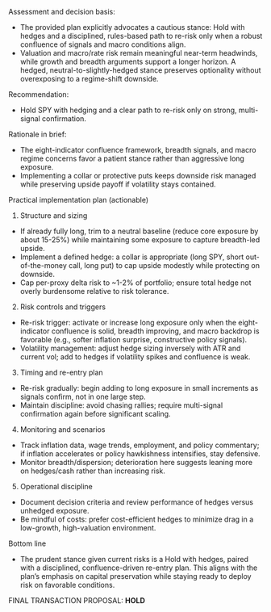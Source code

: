 Assessment and decision basis:
- The provided plan explicitly advocates a cautious stance: Hold with hedges and a disciplined, rules-based path to re-risk only when a robust confluence of signals and macro conditions align.
- Valuation and macro/rate risk remain meaningful near-term headwinds, while growth and breadth arguments support a longer horizon. A hedged, neutral-to-slightly-hedged stance preserves optionality without overexposing to a regime-shift downside.

Recommendation:
- Hold SPY with hedging and a clear path to re-risk only on strong, multi-signal confirmation.

Rationale in brief:
- The eight-indicator confluence framework, breadth signals, and macro regime concerns favor a patient stance rather than aggressive long exposure.
- Implementing a collar or protective puts keeps downside risk managed while preserving upside payoff if volatility stays contained.

Practical implementation plan (actionable)
1) Structure and sizing
- If already fully long, trim to a neutral baseline (reduce core exposure by about 15-25%) while maintaining some exposure to capture breadth-led upside.
- Implement a defined hedge: a collar is appropriate (long SPY, short out-of-the-money call, long put) to cap upside modestly while protecting on downside.
- Cap per-proxy delta risk to ~1-2% of portfolio; ensure total hedge not overly burdensome relative to risk tolerance.

2) Risk controls and triggers
- Re-risk trigger: activate or increase long exposure only when the eight-indicator confluence is solid, breadth improving, and macro backdrop is favorable (e.g., softer inflation surprise, constructive policy signals).
- Volatility management: adjust hedge sizing inversely with ATR and current vol; add to hedges if volatility spikes and confluence is weak.

3) Timing and re-entry plan
- Re-risk gradually: begin adding to long exposure in small increments as signals confirm, not in one large step.
- Maintain discipline: avoid chasing rallies; require multi-signal confirmation again before significant scaling.

4) Monitoring and scenarios
- Track inflation data, wage trends, employment, and policy commentary; if inflation accelerates or policy hawkishness intensifies, stay defensive.
- Monitor breadth/dispersion; deterioration here suggests leaning more on hedges/cash rather than increasing risk.

5) Operational discipline
- Document decision criteria and review performance of hedges versus unhedged exposure.
- Be mindful of costs: prefer cost-efficient hedges to minimize drag in a low-growth, high-valuation environment.

Bottom line
- The prudent stance given current risks is a Hold with hedges, paired with a disciplined, confluence-driven re-entry plan. This aligns with the plan’s emphasis on capital preservation while staying ready to deploy risk on favorable conditions.

FINAL TRANSACTION PROPOSAL: **HOLD**